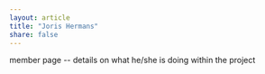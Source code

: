 ```yaml
---
layout: article
title: "Joris Hermans"
share: false
---
```


member page -- details on what he/she is doing within the project
